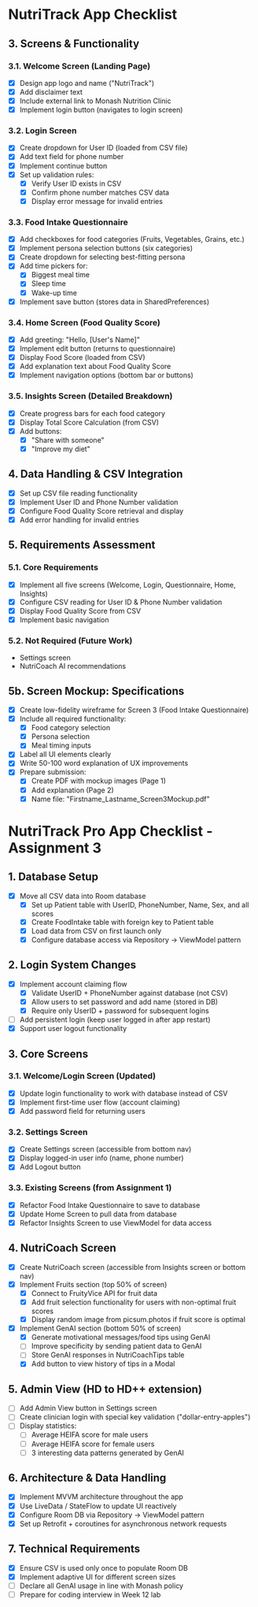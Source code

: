 # NutriTrack App Checklist

## 3. Screens & Functionality

### 3.1. Welcome Screen (Landing Page)
- [x] Design app logo and name ("NutriTrack")
- [x] Add disclaimer text
- [x] Include external link to Monash Nutrition Clinic
- [x] Implement login button (navigates to login screen)

### 3.2. Login Screen
- [x] Create dropdown for User ID (loaded from CSV file)
- [x] Add text field for phone number
- [x] Implement continue button
- [x] Set up validation rules:
    - [x] Verify User ID exists in CSV
    - [x] Confirm phone number matches CSV data
    - [x] Display error message for invalid entries

### 3.3. Food Intake Questionnaire
- [x] Add checkboxes for food categories (Fruits, Vegetables, Grains, etc.)
- [x] Implement persona selection buttons (six categories)
- [x] Create dropdown for selecting best-fitting persona
- [x] Add time pickers for:
    - [x] Biggest meal time
    - [x] Sleep time
    - [x] Wake-up time
- [x] Implement save button (stores data in SharedPreferences)

### 3.4. Home Screen (Food Quality Score)
- [x] Add greeting: "Hello, [User's Name]"
- [x] Implement edit button (returns to questionnaire)
- [x] Display Food Score (loaded from CSV)
- [x] Add explanation text about Food Quality Score
- [x] Implement navigation options (bottom bar or buttons)

### 3.5. Insights Screen (Detailed Breakdown)
- [x] Create progress bars for each food category
- [x] Display Total Score Calculation (from CSV)
- [x] Add buttons:
    - [x] "Share with someone"
    - [x] "Improve my diet"

## 4. Data Handling & CSV Integration
- [x] Set up CSV file reading functionality
- [x] Implement User ID and Phone Number validation
- [x] Configure Food Quality Score retrieval and display
- [x] Add error handling for invalid entries

## 5. Requirements Assessment

### 5.1. Core Requirements
- [x] Implement all five screens (Welcome, Login, Questionnaire, Home, Insights)
- [x] Configure CSV reading for User ID & Phone Number validation
- [x] Display Food Quality Score from CSV
- [x] Implement basic navigation

### 5.2. Not Required (Future Work)
- Settings screen
- NutriCoach AI recommendations

## 5b. Screen Mockup: Specifications
- [x] Create low-fidelity wireframe for Screen 3 (Food Intake Questionnaire)
- [x] Include all required functionality:
    - [x] Food category selection
    - [x] Persona selection
    - [x] Meal timing inputs
- [x] Label all UI elements clearly
- [x] Write 50-100 word explanation of UX improvements
- [x] Prepare submission:
    - [x] Create PDF with mockup images (Page 1)
    - [x] Add explanation (Page 2)
    - [x] Name file: "Firstname_Lastname_Screen3Mockup.pdf"

# NutriTrack Pro App Checklist - Assignment 3

## 1. Database Setup
- [x] Move all CSV data into Room database
  - [x] Set up Patient table with UserID, PhoneNumber, Name, Sex, and all scores
  - [x] Create FoodIntake table with foreign key to Patient table
  - [x] Load data from CSV on first launch only
  - [x] Configure database access via Repository → ViewModel pattern

## 2. Login System Changes
- [x] Implement account claiming flow
  - [x] Validate UserID + PhoneNumber against database (not CSV)
  - [x] Allow users to set password and add name (stored in DB)
  - [x] Require only UserID + password for subsequent logins
- [ ] Add persistent login (keep user logged in after app restart)
- [x] Support user logout functionality

## 3. Core Screens

### 3.1. Welcome/Login Screen (Updated)
- [x] Update login functionality to work with database instead of CSV
- [x] Implement first-time user flow (account claiming)
- [x] Add password field for returning users

### 3.2. Settings Screen
- [x] Create Settings screen (accessible from bottom nav)
- [x] Display logged-in user info (name, phone number)
- [x] Add Logout button

### 3.3. Existing Screens (from Assignment 1)
- [x] Refactor Food Intake Questionnaire to save to database
- [x] Update Home Screen to pull data from database
- [x] Refactor Insights Screen to use ViewModel for data access

## 4. NutriCoach Screen
- [x] Create NutriCoach screen (accessible from Insights screen or bottom nav)
- [x] Implement Fruits section (top 50% of screen)
  - [x] Connect to FruityVice API for fruit data
  - [x] Add fruit selection functionality for users with non-optimal fruit scores
  - [x] Display random image from picsum.photos if fruit score is optimal
- [x] Implement GenAI section (bottom 50% of screen)
  - [x] Generate motivational messages/food tips using GenAI
  - [ ] Improve specificity by sending patient data to GenAI
  - [ ] Store GenAI responses in NutriCoachTips table
  - [x] Add button to view history of tips in a Modal

## 5. Admin View (HD to HD++ extension)
- [ ] Add Admin View button in Settings screen
- [ ] Create clinician login with special key validation ("dollar-entry-apples")
- [ ] Display statistics:
  - [ ] Average HEIFA score for male users
  - [ ] Average HEIFA score for female users
  - [ ] 3 interesting data patterns generated by GenAI

## 6. Architecture & Data Handling
- [x] Implement MVVM architecture throughout the app
- [x] Use LiveData / StateFlow to update UI reactively
- [x] Configure Room DB via Repository → ViewModel pattern
- [x] Set up Retrofit + coroutines for asynchronous network requests

## 7. Technical Requirements
- [x] Ensure CSV is used only once to populate Room DB
- [x] Implement adaptive UI for different screen sizes
- [ ] Declare all GenAI usage in line with Monash policy
- [ ] Prepare for coding interview in Week 12 lab